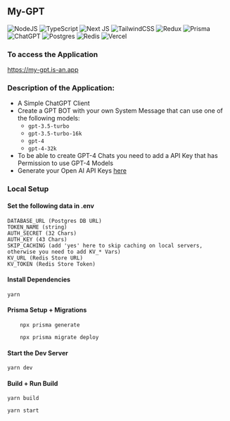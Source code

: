 ## My-GPT
![NodeJS](https://img.shields.io/badge/node.js-6DA55F?style=for-the-badge&logo=node.js&logoColor=white)
![TypeScript](https://img.shields.io/badge/typescript-%23007ACC.svg?style=for-the-badge&logo=typescript&logoColor=white)
![Next JS](https://img.shields.io/badge/Next-black?style=for-the-badge&logo=next.js&logoColor=white)
![TailwindCSS](https://img.shields.io/badge/tailwindcss-%2338B2AC.svg?style=for-the-badge&logo=tailwind-css&logoColor=white)
![Redux](https://img.shields.io/badge/redux-%23593d88.svg?style=for-the-badge&logo=redux&logoColor=white)
![Prisma](https://img.shields.io/badge/Prisma-3982CE?style=for-the-badge&logo=Prisma&logoColor=white)
![ChatGPT](https://img.shields.io/badge/chatGPT-74aa9c?style=for-the-badge&logo=openai&logoColor=white)
![Postgres](https://img.shields.io/badge/postgres-%23316192.svg?style=for-the-badge&logo=postgresql&logoColor=white)
![Redis](https://img.shields.io/badge/redis-%23DD0031.svg?style=for-the-badge&logo=redis&logoColor=white)
![Vercel](https://img.shields.io/badge/vercel-%23000000.svg?style=for-the-badge&logo=vercel&logoColor=white)

### To access the Application
https://my-gpt.is-an.app
### Description of the Application:
- A Simple ChatGPT Client
- Create a GPT BOT with your own System Message that can use one of the following models:
 	- `gpt-3.5-turbo`
	- `gpt-3.5-turbo-16k`
	- `gpt-4`
	- `gpt-4-32k`
- To be able to create GPT-4 Chats you need to add a API Key that has Permission to use GPT-4 Models
- Generate your Open AI API Keys [here](https://platform.openai.com/account/api-keys)

### Local Setup

#### Set the following data in .env
```
DATABASE_URL (Postgres DB URL)
TOKEN_NAME (string)
AUTH_SECRET (32 Chars)
AUTH_KEY (43 Chars)
SKIP_CACHING (add 'yes' here to skip caching on local servers, otherwise you need to add KV_* Vars)
KV_URL (Redis Store URL)
KV_TOKEN (Redis Store Token)
```
#### Install Dependencies
```
yarn
```
#### Prisma Setup + Migrations
```
    npx prisma generate
```
```
    npx prisma migrate deploy
```
#### Start the Dev Server
```
yarn dev
```

#### Build + Run Build
```
yarn build
```
```
yarn start
```
